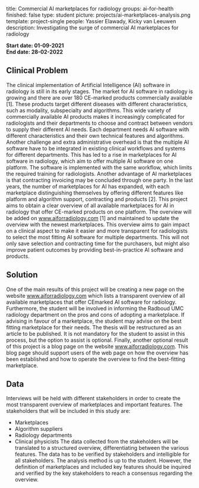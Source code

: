 title: Commercial AI marketplaces for radiology
groups: ai-for-health
finished: false
type: student
picture: projects/ai-marketplaces-analysis.png
template: project-single
people: Yassier Elawady, Kicky van Leeuwen
description: Investigating the surge of commercial AI marketplaces for radiology

**Start date: 01-09-2021** <br>
**End date: 28-02-2022**

## Clinical Problem
The clinical implementation of Artificial Intelligence (AI) software in radiology is still in its early stages.
The market for AI software in radiology is growing and there are over 180 CE-marked products
commercially available [1]. These products target different diseases with different characteristics, such
as modality, subspecialty and algorithms. This wide variety of commercially available AI products
makes it increasingly complicated for radiologists and their departments to choose and contract
between vendors to supply their different AI needs. Each department needs AI software with different
characteristics and their own technical features and algorithms. Another challenge and extra
administrative overhead is that the multiple AI software have to be integrated in existing clinical
workflows and systems for different departments. 
This has led to a rise in marketplaces for AI software in radiology, which aim to offer multiple AI
software on one platform. The software is implemented with the same workflow, which limits the
required training for radiologists. Another advantage of AI marketplaces is that contracting invoicing
may be concluded through one party. In the last years, the number of marketplaces for AI has
expanded, with each marketplace distinguishing themselves by offering different features like platform
and algorithm support, contracting and products [2].
This project aims to obtain a clear overview of all available marketplaces for AI in radiology that offer
CE-marked products on one platform. The overview will be added on www.aiforradiology.com [1] and
maintained to update the overview with the newest marketplaces.
This overview aims to gain impact on a clinical aspect to make it easier and more transparent for
radiologists to select the most fitting AI software for multiple departments. This will not only save
selection and contracting time for the purchasers, but might also improve patient outcomes by
providing best-in-practice AI software and products. 

## Solution
One of the main results of this project will be creating a new page on the website
www.aiforradiology.com which lists a transparent overview of all available marketplaces that offer CEmarked AI software for radiology.
Furthermore, the student will be involved in informing the Radboud UMC radiology department on the
pros and cons of adopting a marketplace. If advising in favour of a marketplace, the student may advise
on the best fitting marketplace for their needs.
The thesis will be restructured as an article to be published. It is not mandatory for the student to assist
in this process, but the option to assist is optional.
Finally, another optional result of this project is a blog page on the website www.aiforradiology.com.
This blog page should support users of the web page on how the overview has been established and
how to operate the overview to find the best-fitting marketplace. 

## Data
Interviews will be held with different stakeholders in order to create the most transparent overview of
marketplaces and important features. The stakeholders that will be included in this study are:
- Marketplaces
- Algorithm suppliers
- Radiology departments
- Clinical physicists
The data collected from the stakeholders will be translated to a structured overview, differentiating
between the various features. The data has to be verified by stakeholders and intelligible for all
stakeholders.
The analysis method is up to the student. However, the definition of marketplaces and included key
features should be inquired and verified by the key stakeholders to reach a consensus regarding the
overview. 
